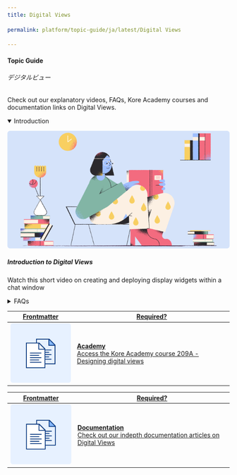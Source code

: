 ```yaml
---
title: Digital Views

permalink: platform/topic-guide/ja/latest/Digital Views

---
```

#### Topic Guide
###### デジタルビュー

  Check out our explanatory videos, FAQs, Kore Academy courses and documentation links on Digital Views.

<details class="introduction-video" open>
  <summary>Introduction
  </summary>
  
   [![Introduction to Digital Views](images/VideoCoverImage.png)](https://drive.google.com/file/d/1bpT0lXUsxVCimzScgK2s3s3fPhhmKZcV/preview)

  ##### Introduction to Digital Views
  Watch this short video on creating and deploying display widgets within a chat window

</details>

<details>
  <summary>FAQs
  </summary>

  <a class="doc-link" target="_blank" href="https://developer.kore.ai/docs/bots/bot-builder-tool/digital-views/?lang=ja">
 
  デジタルビューとは

</a>

<a class="doc-link" target="_blank" href="https://developer.kore.ai/docs/bots/bot-builder-tool/digital-views/#Configure_Widgets?lang=ja">
 
  ウィジェットの設定方法

</a>


<a class="doc-link" target="_blank" href="https://developer.kore.ai/docs/bots/bot-builder-tool/digital-views/#Setup?lang=ja">
 
  パネルの設定方法

</a>


<a class="doc-link" target="_blank" href="https://developer.kore.ai/docs/bots/bot-builder-tool/digital-views/#Set_up_Panels?lang=ja">

  ウィジェットをパネルに含める方法

</a>

<a class="doc-link" target="_blank" href="https://developer.kore.ai/docs/bots/bot-builder-tool/digital-views/#Set_up_Panels?lang=ja">

  パネルのテスト方法

</a>

<a class="doc-link" target="_blank" href="https://developer.kore.ai/docs/bots/bot-builder-tool/digital-views/#Hosting?lang=ja">

 デジタルビューをホストする方法

</a>


</details>


<a class="doc-link" target="_blank" href="https://academy.kore.ai/learningpath/course-209--digital-views">
 

| Frontmatter | Required? |
|-------------|-------------|
| ![alt text](images/docIcon.svg "Title") | **Academy**  <br /> Access the Kore Academy course 209A - Designing digital views | 


</a>


<a class="doc-link" target="_blank" href="https://developer.kore.ai/docs/bots/bot-builder-tool/digital-views/?lang=ja">
 

| Frontmatter | Required? |
|-------------|-------------|
| ![alt text](images/docIcon.svg "Title") | **Documentation**  <br /> Check out our indepth documentation articles on Digital Views | 


</a>
